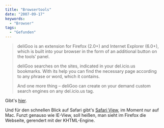 ```yaml
---
title: "Browsertools"
date: "2007-09-17"
keywords:
  - "Browser"
tags:
  - "Gefunden"
---
```


> deliGoo is an extension for Firefox (2.0+) and Internet Explorer (6.0+), which is built into your browser in the form of an additional button on the tools’ panel.
>
> deliGoo searches on the sites, indicated in your del.icio.us bookmarks. With its help you can find the necessary page according to any phrase or word, which it contains.
>
> And one more thing – deliGoo can create on your demand custom search engines on any del.icio.us tag.

Gibt's [hier](http://www.deligoo.com/en/).

Und für den schnellen Blick auf Safari gibt's [Safari View](https://addons.mozilla.org/en-US/firefox/addon/4641), im Moment nur auf Mac. Funzt genauso wie IE-View, soll heißen, man sieht im Firefox die Webseite, gerendert mit der KHTML-Engine.
